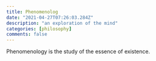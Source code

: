 ```yaml
---
title: Phenomenolog
date: "2021-04-27T07:26:03.284Z"
description: "an exploration of the mind"
categories: [philosophy]
comments: false
---
```


Phenomenology is the study of the essence of existence.
